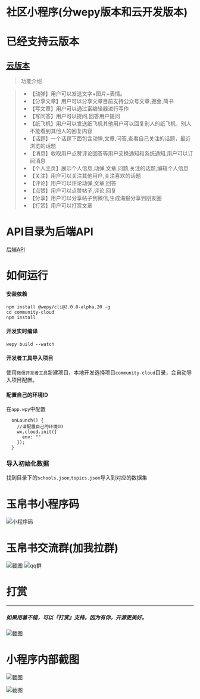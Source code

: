 # 社区小程序(分wepy版本和云开发版本)

# 已经支持云版本
[云版本](https://github.com/liubin1592/community/tree/master/miniprogram-cloud)
---
> 功能介绍

> + 【动弹】用户可以发送文字+图片+表情。
> + 【分享文章】用户可以分享文章目前支持公众号文章,掘金,简书
> + 【写文章】用户可以通过富编辑器进行写作
> + 【写问答】用户可以提问,回答用户提问
> + 【纸飞机】用户可以发送纸飞机其他用户可以回复别人的纸飞机，别人不能看到其他人的回复内容
> + 【话题】一个话题下面包含动弹,文章,问答,查看自己关注的话题，最近浏览的话题
> + 【消息】收取用户点赞评论回答等用户交换通知和系统通知,用户可以订阅消息
> + 【个人主页】展示个人信息,动弹,文章,问题,关注的话题,编辑个人信息
> + 【关注】用户可以关注其他用户,关注喜欢的话题
> + 【评论】用户可以评论动弹,文章,回答
> + 【点赞】用户可以点赞帖子,评论,回复
> + 【分享】用户可以分享帖子到微信,生成海报分享到朋友圈
> + 【打赏】用户可以打赏文章

# API目录为后端API
[后端API](https://github.com/liubin1592/community/tree/master/api)

# 如何运行

#### 安装依赖

```console
npm install @wepy/cli@2.0.0-alpha.20 -g
cd community-cloud
npm install
```

#### 开发实时编译

```console
wepy build --watch
```

#### 开发者工具导入项目

使用`微信开发者工具`新建项目，本地开发选择项目`community-cloud`目录，会自动导入项目配置。

#### 配置自己的环境ID
在`app.wpy`中配置
```
  onLaunch() {
    //请配置自己的环境ID
    wx.cloud.init({
      env: ""
    });
  }
```
### 导入初始化数据
找到目录下的`schools.json`,`topics.json`导入到对应的数据集

# 玉帛书小程序码

![小程序码](https://www.wutuobangxinyougou.com/public/images/qr_1.jpg)


# 玉帛书交流群(加我拉群)

![截图](https://www.wutuobangxinyougou.com/public/images/user.png)
![qq群](https://github.com/liubin1592/community/blob/master/qq.png)

# 打赏
---
##### 如果用着不错，可以『打赏』支持。因为有你，开源更美好。

![截图](https://www.wutuobangxinyougou.com/public/pay.png)

# 小程序内部截图

![截图](https://www.wutuobangxinyougou.com/public/images/screenshot_2.jpg)

![截图](https://www.wutuobangxinyougou.com/public/images/screenshot_1.jpg)
